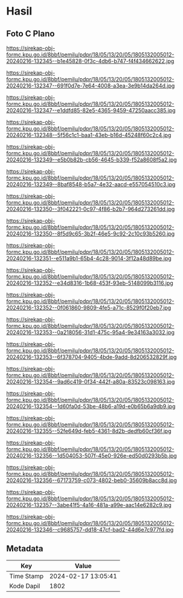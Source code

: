 # Hasil

## Foto C Plano

https://sirekap-obj-formc.kpu.go.id/8bbf/pemilu/pdpr/18/05/13/20/05/1805132005012-20240216-132345--b1e45828-0f3c-4db6-b747-f4f434662622.jpg

https://sirekap-obj-formc.kpu.go.id/8bbf/pemilu/pdpr/18/05/13/20/05/1805132005012-20240216-132347--691f0d7e-7e64-4008-a3ea-3e9b14da264d.jpg

https://sirekap-obj-formc.kpu.go.id/8bbf/pemilu/pdpr/18/05/13/20/05/1805132005012-20240216-132347--e1ddfd85-82e5-4365-9459-47250aacc385.jpg

https://sirekap-obj-formc.kpu.go.id/8bbf/pemilu/pdpr/18/05/13/20/05/1805132005012-20240216-132348--5f56c1c1-baa1-43eb-b16d-45248f60c2c4.jpg

https://sirekap-obj-formc.kpu.go.id/8bbf/pemilu/pdpr/18/05/13/20/05/1805132005012-20240216-132349--e5b0b82b-cb56-4645-b339-f52a8608f5a2.jpg

https://sirekap-obj-formc.kpu.go.id/8bbf/pemilu/pdpr/18/05/13/20/05/1805132005012-20240216-132349--8baf8548-b5a7-4e32-aacd-e557054510c3.jpg

https://sirekap-obj-formc.kpu.go.id/8bbf/pemilu/pdpr/18/05/13/20/05/1805132005012-20240216-132350--3f042221-0c97-4f86-b2b7-964d273261dd.jpg

https://sirekap-obj-formc.kpu.go.id/8bbf/pemilu/pdpr/18/05/13/20/05/1805132005012-20240216-132350--8f5d9c65-3b2f-46e5-9c92-2c10c93b5260.jpg

https://sirekap-obj-formc.kpu.go.id/8bbf/pemilu/pdpr/18/05/13/20/05/1805132005012-20240216-132351--e511a9b1-65b4-4c28-9014-3f12a48d89be.jpg

https://sirekap-obj-formc.kpu.go.id/8bbf/pemilu/pdpr/18/05/13/20/05/1805132005012-20240216-132352--e34d8316-1b68-453f-93eb-5148099b3116.jpg

https://sirekap-obj-formc.kpu.go.id/8bbf/pemilu/pdpr/18/05/13/20/05/1805132005012-20240216-132352--0f061860-9809-4fe5-a71c-8529f0f20eb7.jpg

https://sirekap-obj-formc.kpu.go.id/8bbf/pemilu/pdpr/18/05/13/20/05/1805132005012-20240216-132353--0a218056-31d1-475c-95a4-9e34163a3032.jpg

https://sirekap-obj-formc.kpu.go.id/8bbf/pemilu/pdpr/18/05/13/20/05/1805132005012-20240216-132353--6f378704-9405-4bde-9add-8d206532829f.jpg

https://sirekap-obj-formc.kpu.go.id/8bbf/pemilu/pdpr/18/05/13/20/05/1805132005012-20240216-132354--9ad6c419-0f34-442f-a80a-83523c098163.jpg

https://sirekap-obj-formc.kpu.go.id/8bbf/pemilu/pdpr/18/05/13/20/05/1805132005012-20240216-132354--1d60fa0d-53be-48b6-a19d-e0b65b6a9db9.jpg

https://sirekap-obj-formc.kpu.go.id/8bbf/pemilu/pdpr/18/05/13/20/05/1805132005012-20240216-132355--52fe649d-feb5-4361-8d2b-dedfb60cf36f.jpg

https://sirekap-obj-formc.kpu.go.id/8bbf/pemilu/pdpr/18/05/13/20/05/1805132005012-20240216-132356--1d504053-507f-45e0-926e-ed50d0293b5b.jpg

https://sirekap-obj-formc.kpu.go.id/8bbf/pemilu/pdpr/18/05/13/20/05/1805132005012-20240216-132356--67173759-c073-4802-beb0-35609b8acc8d.jpg

https://sirekap-obj-formc.kpu.go.id/8bbf/pemilu/pdpr/18/05/13/20/05/1805132005012-20240216-132357--3abe41f5-4a16-481a-a99e-aac14e6282c9.jpg

https://sirekap-obj-formc.kpu.go.id/8bbf/pemilu/pdpr/18/05/13/20/05/1805132005012-20240216-132346--c9685757-dd18-47cf-bad2-44d6e7c977fd.jpg


## Metadata

| Key        | Value               |
| ---------- | ------------------- |
| Time Stamp | 2024-02-17 13:05:41 |
| Kode Dapil | 1802                |



